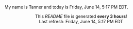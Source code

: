 My name is Tanner and today is Friday, June 14, 5:17 PM EDT.

<p align="center">This <i>README</i> file is generated <b>every 3 hours</b>!</br>Last refresh: Friday, June 14, 5:17 PM EDT<br /></p>
